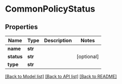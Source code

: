 # CommonPolicyStatus

## Properties
Name | Type | Description | Notes
------------ | ------------- | ------------- | -------------
**name** | **str** |  | 
**status** | **str** |  | [optional] 
**type** | **str** |  | 

[[Back to Model list]](../README.md#documentation-for-models) [[Back to API list]](../README.md#documentation-for-api-endpoints) [[Back to README]](../README.md)

